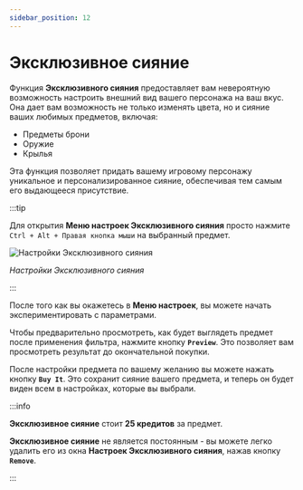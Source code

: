 ```yaml
---
sidebar_position: 12
---
```


# Эксклюзивное сияние

Функция **Эксклюзивного сияния** предоставляет вам невероятную возможность настроить внешний вид вашего персонажа на ваш вкус. Она дает вам возможность не только изменять цвета, но и сияние ваших любимых предметов, включая:

- Предметы брони
- Оружие
- Крылья

Эта функция позволяет придать вашему игровому персонажу уникальное и персонализированное сияние, обеспечивая тем самым его выдающееся присутствие.

:::tip

Для открытия **Меню настроек Эксклюзивного сияния** просто нажмите `Ctrl + Alt + Правая кнопка мыши` на выбранный предмет.

![Настройки Эксклюзивного сияния](/img/client-features/exclusive-glow.jpg)

_Настройки Эксклюзивного сияния_

:::

После того как вы окажетесь в **Меню настроек**, вы можете начать экспериментировать с параметрами.

Чтобы предварительно просмотреть, как будет выглядеть предмет после применения фильтра, нажмите кнопку **`Preview`**. Это позволяет вам просмотреть результат до окончательной покупки.

После настройки предмета по вашему желанию вы можете нажать кнопку **`Buy It`**. Это сохранит сияние вашего предмета, и теперь он будет виден всем в настройках, которые вы выбрали.

:::info

**Эксклюзивное сияние** стоит **25 кредитов** за предмет.

**Эксклюзивное сияние** не является постоянным - вы можете легко удалить его из окна **Настроек Эксклюзивного сияния**, нажав кнопку **`Remove`**.

:::
